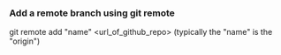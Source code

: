 ### Add a remote branch using git remote

git remote add "name" <url_of_github_repo>    (typically the "name" is the "origin")